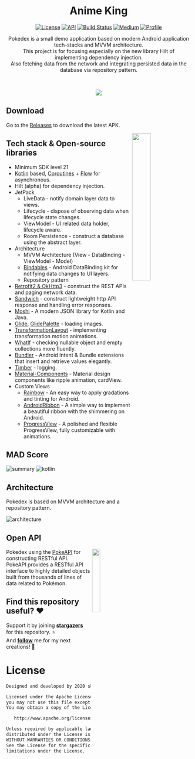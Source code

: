 <h1 align="center">Anime King</h1>

<p align="center">
  <a href="https://opensource.org/licenses/Apache-2.0"><img alt="License" src="https://img.shields.io/badge/License-Apache%202.0-blue.svg"/></a>
  <a href="https://android-arsenal.com/api?level=21"><img alt="API" src="https://img.shields.io/badge/API-21%2B-brightgreen.svg?style=flat"/></a>
  <a href="https://github.com/skydoves/Pokedex/actions"><img alt="Build Status" src="https://github.com/skydoves/Pokedex/workflows/Android%20CI/badge.svg"/></a> 
  <a href="https://proandroiddev.com/exploring-dagger-hilt-and-whats-main-differences-with-dagger-android-c8c54cd92f18"><img alt="Medium" src="https://skydoves.github.io/badges/Story-Medium.svg"/></a>
  <a href="https://github.com/skydoves"><img alt="Profile" src="https://skydoves.github.io/badges/skydoves.svg"/></a> 
</p>

<p align="center">  
Pokedex is a small demo application based on modern Android application tech-stacks and MVVM architecture.<br>This project is for focusing especially on the new library Hilt of implementing dependency injection.<br>
Also fetching data from the network and integrating persisted data in the database via repository pattern.
</p>
</br>

<p align="center">
<img src="/previews/screenshot.png"/>
</p>

## Download
Go to the [Releases](https://github.com/skydoves/Pokedex/releases) to download the latest APK.


<img src="/previews/preview.gif" align="right" width="32%"/>

## Tech stack & Open-source libraries
- Minimum SDK level 21
- [Kotlin](https://kotlinlang.org/) based, [Coroutines](https://github.com/Kotlin/kotlinx.coroutines) + [Flow](https://kotlin.github.io/kotlinx.coroutines/kotlinx-coroutines-core/kotlinx.coroutines.flow/) for asynchronous.
- Hilt (alpha) for dependency injection.
- JetPack
  - LiveData - notify domain layer data to views.
  - Lifecycle - dispose of observing data when lifecycle state changes.
  - ViewModel - UI related data holder, lifecycle aware.
  - Room Persistence - construct a database using the abstract layer.
- Architecture
  - MVVM Architecture (View - DataBinding - ViewModel - Model)
  - [Bindables](https://github.com/skydoves/bindables) - Android DataBinding kit for notifying data changes to UI layers.
  - Repository pattern
- [Retrofit2 & OkHttp3](https://github.com/square/retrofit) - construct the REST APIs and paging network data.
- [Sandwich](https://github.com/skydoves/Sandwich) - construct lightweight http API response and handling error responses.
- [Moshi](https://github.com/square/moshi/) - A modern JSON library for Kotlin and Java.
- [Glide](https://github.com/bumptech/glide), [GlidePalette](https://github.com/florent37/GlidePalette) - loading images.
- [TransformationLayout](https://github.com/skydoves/transformationlayout) - implementing transformation motion animations.
- [WhatIf](https://github.com/skydoves/whatif) - checking nullable object and empty collections more fluently.
- [Bundler](https://github.com/skydoves/bundler) - Android Intent & Bundle extensions that insert and retrieve values elegantly.
- [Timber](https://github.com/JakeWharton/timber) - logging.
- [Material-Components](https://github.com/material-components/material-components-android) - Material design components like ripple animation, cardView.
- Custom Views
  - [Rainbow](https://github.com/skydoves/rainbow) - An easy way to apply gradations and tinting for Android.
  - [AndroidRibbon](https://github.com/skydoves/androidribbon) - A simple way to implement a  beautiful ribbon with the shimmering on Android.
  - [ProgressView](https://github.com/skydoves/progressview) - A polished and flexible ProgressView, fully customizable with animations.

## MAD Score
![summary](https://user-images.githubusercontent.com/24237865/102366914-84f6b000-3ffc-11eb-8d49-b20694239782.png)
![kotlin](https://user-images.githubusercontent.com/24237865/102366932-8a53fa80-3ffc-11eb-8131-fd6745a6f079.png)

## Architecture
Pokedex is based on MVVM architecture and a repository pattern.

![architecture](https://user-images.githubusercontent.com/24237865/77502018-f7d36000-6e9c-11ea-92b0-1097240c8689.png)

## Open API

<img src="https://user-images.githubusercontent.com/24237865/83422649-d1b1d980-a464-11ea-8c91-a24fdf89cd6b.png" align="right" width="21%"/>

Pokedex using the [PokeAPI](https://pokeapi.co/) for constructing RESTful API.<br>
PokeAPI provides a RESTful API interface to highly detailed objects built from thousands of lines of data related to Pokémon.

## Find this repository useful? :heart:
Support it by joining __[stargazers](https://github.com/skydoves/Pokedex/stargazers)__ for this repository. :star: <br>
And __[follow](https://github.com/skydoves)__ me for my next creations! 🤩

# License
```xml
Designed and developed by 2020 skydoves (Jaewoong Eum)

Licensed under the Apache License, Version 2.0 (the "License");
you may not use this file except in compliance with the License.
You may obtain a copy of the License at

   http://www.apache.org/licenses/LICENSE-2.0

Unless required by applicable law or agreed to in writing, software
distributed under the License is distributed on an "AS IS" BASIS,
WITHOUT WARRANTIES OR CONDITIONS OF ANY KIND, either express or implied.
See the License for the specific language governing permissions and
limitations under the License.
```
